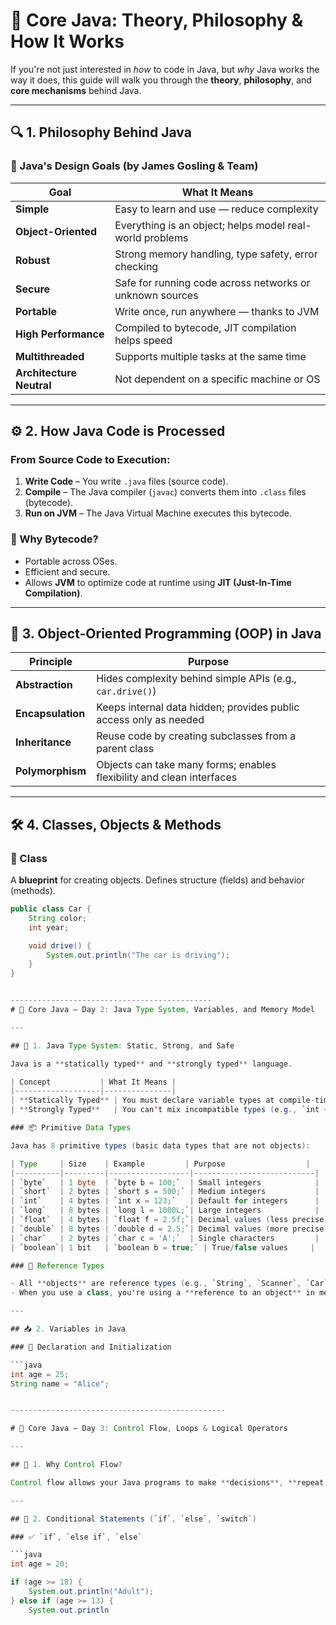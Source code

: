 # 🧠 Core Java: Theory, Philosophy & How It Works

If you're not just interested in *how* to code in Java, but *why* Java works the way it does, this guide will walk you through the **theory**, **philosophy**, and **core mechanisms** behind Java.

---

## 🔍 1. Philosophy Behind Java

### 🧠 Java's Design Goals (by James Gosling & Team)

| Goal                 | What It Means                                                      |
|----------------------|--------------------------------------------------------------------|
| **Simple**           | Easy to learn and use — reduce complexity                         |
| **Object-Oriented**  | Everything is an object; helps model real-world problems          |
| **Robust**           | Strong memory handling, type safety, error checking               |
| **Secure**           | Safe for running code across networks or unknown sources          |
| **Portable**         | Write once, run anywhere — thanks to JVM                          |
| **High Performance** | Compiled to bytecode, JIT compilation helps speed                 |
| **Multithreaded**    | Supports multiple tasks at the same time                          |
| **Architecture Neutral** | Not dependent on a specific machine or OS                    |

---

## ⚙️ 2. How Java Code is Processed

### From Source Code to Execution:

1. **Write Code** – You write `.java` files (source code).
2. **Compile** – The Java compiler (`javac`) converts them into `.class` files (bytecode).
3. **Run on JVM** – The Java Virtual Machine executes this bytecode.

### 🔄 Why Bytecode?
- Portable across OSes.
- Efficient and secure.
- Allows **JVM** to optimize code at runtime using **JIT (Just-In-Time Compilation)**.

---

## 🧱 3. Object-Oriented Programming (OOP) in Java

| Principle          | Purpose                                                                |
|--------------------|------------------------------------------------------------------------|
| **Abstraction**     | Hides complexity behind simple APIs (e.g., `car.drive()`)             |
| **Encapsulation**   | Keeps internal data hidden; provides public access only as needed     |
| **Inheritance**     | Reuse code by creating subclasses from a parent class                 |
| **Polymorphism**    | Objects can take many forms; enables flexibility and clean interfaces |

---

## 🛠 4. Classes, Objects & Methods

### 🔸 Class
A **blueprint** for creating objects. Defines structure (fields) and behavior (methods).

```java
public class Car {
    String color;
    int year;

    void drive() {
        System.out.println("The car is driving");
    }
}


---------------------------------------------
# 📘 Core Java – Day 2: Java Type System, Variables, and Memory Model

---

## 🧠 1. Java Type System: Static, Strong, and Safe

Java is a **statically typed** and **strongly typed** language.

| Concept           | What It Means |
|-------------------|---------------|
| **Statically Typed** | You must declare variable types at compile-time |
| **Strongly Typed**   | You can't mix incompatible types (e.g., `int + String`) without conversion |

### 📦 Primitive Data Types

Java has 8 primitive types (basic data types that are not objects):

| Type     | Size    | Example         | Purpose                  |
|----------|---------|------------------|---------------------------|
| `byte`   | 1 byte  | `byte b = 100;`  | Small integers            |
| `short`  | 2 bytes | `short s = 500;` | Medium integers           |
| `int`    | 4 bytes | `int x = 123;`   | Default for integers      |
| `long`   | 8 bytes | `long l = 1000L;`| Large integers            |
| `float`  | 4 bytes | `float f = 2.5f;`| Decimal values (less precise) |
| `double` | 8 bytes | `double d = 2.5;`| Decimal values (more precise) |
| `char`   | 2 bytes | `char c = 'A';`  | Single characters         |
| `boolean`| 1 bit   | `boolean b = true;` | True/false values     |

### 🧰 Reference Types

- All **objects** are reference types (e.g., `String`, `Scanner`, `Car`, etc.).
- When you use a class, you're using a **reference to an object** in memory.

---

## 📥 2. Variables in Java

### 🔹 Declaration and Initialization

```java
int age = 25;
String name = "Alice";


------------------------------------------------

# 🔄 Core Java – Day 3: Control Flow, Loops & Logical Operators

---

## 🧠 1. Why Control Flow?

Control flow allows your Java programs to make **decisions**, **repeat actions**, and **react to input** — just like humans do.

---

## 🔀 2. Conditional Statements (`if`, `else`, `switch`)

### ✅ `if`, `else if`, `else`

```java
int age = 20;

if (age >= 18) {
    System.out.println("Adult");
} else if (age >= 13) {
    System.out.println
